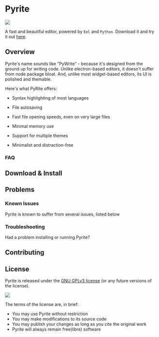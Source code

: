 # Pyrite

![](https:///via.placeholder.com/1920x1080?text=Demo+Screenshot.png)

A fast and beautiful editor, powered by `Eel` and `Python`. Download it and try it out [here](release_notes/release-0.1.1-alpha.md).

## Overview

Pyrite's name sounds like "PyWrite" - because it's designed from the ground up for writing code. Unlike electron-based editors, it doesn't suffer from node package bloat. And, unlike most widget-based editors, its UI is polished and themable. 

Here's what PyRite offers:

* Syntax highlighting of most languages

* File autosaving

* Fast file opening speeds, even on very large files

* Minimal memory use

* Support for multiple themes

* Minimalist and distraction-free

### FAQ


## Download & Install

## Problems

### Known Issues

Pyrite is known to suffer from several issues, listed below

### Troubleshooting

Had a problem installing or running Pyrite?

## Contributing

## License


Pyrite is released under the [GNU GPLv3 license](https://www.gnu.org/licenses/gpl.html) (or any future versions of the license). 

![](https://www.gnu.org/graphics/gplv3-with-text-136x68.png)

The terms of the license are, in brief:
 * You may use Pyrite without restriction 
 * You may make modifications to its source code
 * You may publish your changes as long as you cite the original work
 * Pyrite will always remain free(libre) software